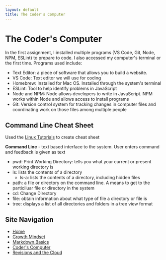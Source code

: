 ```yaml
---
layout: default
title: The Coder's Computer
---
```


# The Coder's Computer 

In the first assignment, I installed multiple programs (VS Code, Git, Node, NPM, ESLint) to prepare to code. I also accessed my computer's terminal or the first time. Programs used include: 

* Text Editor: a piece of software that allows you to build a website. 
* VS Code: Text editor we will use for coding 
* Homebrew: Installed for Mac OS. Installed through the system's terminal
* ESLint: Tool to help identify problems in JavaScript 
* Node and NPM: Node allows developers to write in JavaScript. NPM works within Node and allows access to install programs 
* Git: Version control system for tracking changes in computer files and coordinating work on those files among multiple people

## Command Line Cheat Sheet
Used the [Linux Tutorials](https://ryanstutorials.net/linuxtutorial/) to create cheat sheet

**Command Line** - text based interface to the system. User enters command and feedback is given as text 
- pwd: Print Working Directory: tells you what your current or present working directory is
- ls:  lists the contents of a directory 
  - ls-a: lists the contents of a directory, including hidden files 
- path: a file or directory on the command line. A means to get to the particiluar file or directory in the system
- cd: Change Directory  
- file: obtain information about what type of file a directory or file is 
- tree: displays a list of all directories and folders in a tree view format 

## Site Navigation
- [Home](https://alison-mohr.github.io/learning-journal/)
- [Growth Mindset](https://alison-mohr.github.io/learning-journal/Growth_Mindset.html)
- [Markdown Basics](https://alison-mohr.github.io/learning-journal/Learning_Markdown.html)
- [Coder's Computer](https://alison-mohr.github.io/learning-journal/Coders_Computer.html) 
- [Revisions and the Cloud](https://alison-mohr.github.io/learning-journal/Revisions.html) 

